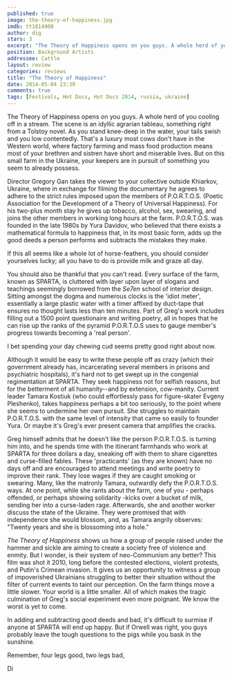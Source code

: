 ```yaml
---
published: true
image: the-theory-of-happiness.jpg
imdb: tt1814900
author: dig 
stars: 3
excerpt: "The Theory of Happiness opens on you guys. A whole herd of you cooling off in a stream. The scene is an idyllic agrarian tableau, something right from a Tolstoy novel."
position: Background Artists
addressee: Cattle
layout: review
categories: reviews
title: "The Theory of Happiness"
date: 2014-05-04 23:39
comments: true
tags: [Festivals, Hot Docs, Hot Docs 2014, russia, ukraine]
---
```

The Theory of Happiness opens on you guys. A whole herd of you cooling off in a stream. The scene is an idyllic agrarian tableau, something right from a Tolstoy novel. As you stand knee-deep in the water, your tails swish and you low contentedly. That's a luxury most cows don't have in the Western world, where factory farming and mass food production means most of your brethren and sistren have short and miserable lives. But on this small farm in the Ukraine, your keepers are in pursuit of something you seem to already possess.

Director Gregory Gan takes the viewer to your collective outside Khiarkov, Ukraine, where in exchange for filming the documentary he agrees to adhere to the strict rules imposed upon the members of P.O.R.T.O.S. (Poetic Association for the Development of a Theory of Universal Happiness). For his two-plus month stay he gives up tobacco, alcohol, sex, swearing, and joins the other members in working long hours at the farm. P.O.R.T.O.S. was founded in the late 1980s by Yura Davidov, who believed that there exists a mathematical formula to happiness that, in its most basic form, adds up the good deeds a person performs and subtracts the mistakes they make.

If this all seems like a whole lot of horse-feathers, you should consider yourselves lucky; all you  have to do is provide milk and graze all day.

You should also be thankful that you can't read. Every surface of the farm, known as SPARTA, is cluttered with layer upon layer of slogans and teachings seemingly borrowed from the _Se7en_ school of interior design. Sitting amongst the dogma and numerous clocks is the 'idiot meter', essentially a large plastic water with a timer affixed by duct-tape that ensures no thought lasts less than ten minutes. Part of Greg's work includes filling out a 1500 point questionaire and writing poetry, all in hopes that he can rise up the ranks of the pyramid P.O.R.T.O.S uses to gauge member's progress towards becoming a 'real person'.

I bet spending your day chewing cud seems pretty good right about now.

Although it would be easy to write these people off as crazy (which their government already has, incarcerating several members in prisons and psychiatric hospitals), it's hard not to get swept up in the congenial regimentation at SPARTA. They seek happiness not for selfish reasons, but for the betterment of all humanity--and by extension, cow-manity. Current leader Tamara Kostiuk (who could effortlessly pass for figure-skater Evgeny Pleshenko), takes happiness perhaps a bit too seriously, to the point where she seems to undermine her own pursuit. She struggles to maintain P.O.R.T.O.S. with the same level of intensity that came so easily to founder Yura. Or maybe it's Greg's ever present camera that amplifies the cracks. 

Greg himself admits that he doesn't like the person P.O.R.T.O.S. is turning him into, and he spends time with the itinerant farmhands who work at SPARTA for three dollars a day, sneaking off with them to share cigarettes and curse-filled fables. These 'practicants' (as they are known) have no days off and are encouraged to attend meetings and write poetry to improve their rank. They lose wages if they are caught smoking or swearing. Many, like the matronly Tamara, outwardly defy the P.O.R.T.O.S. ways. At one point, while she rants about the farm, one of you - perhaps offended, or perhaps showing solidarity -kicks over a bucket of milk, sending her into a curse-laden rage. Afterwards, she and another worker discuss the state of the Ukraine. They were promised that with independence she would blossom, and, as Tamara angrily observes: "Twenty years and she is blossoming into a hole."

_The Theory of Happiness_ shows us how a group of people raised under the hammer and sickle are aiming to create a society free of violence and enmity. But I wonder, is their system of neo-Communism any better? This film was shot it 2010, long before the contested elections, violent protests, and Putin's Crimean invasion. It gives us an opportunity to witness a group of impoverished Ukrainians struggling to better their situation without the filter of current events to taint our perception. On the farm things move a little slower. Your world is a little smaller. All of which makes the tragic culmination of Greg's social experiment even more poignant. We know the worst is yet to come.

In adding and subtracting good deeds and bad, it's difficult to surmise if anyone at SPARTA will end up happy. But if Orwell was right, you guys probably leave the tough questions to the pigs while you bask in the sunshine. 

Remember, four legs good, two legs bad,

Di